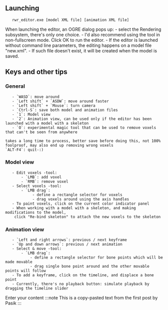 
## Launching
```
   rwr_editor.exe [model XML file] [animation XML file]
```
When launching the editor, an OGRE dialog pops up:
    - select the Rendering subsystem, there's only one choice.
    - I'd also recommend using the tool in non-fullscreen mode. Click OK to run the editor.
    - If the editor is launched without command line parameters, the editing happens on a model file "new.xml".
    - If such file doesn't exist, it will be created when the model is saved.


## Keys and other tips
   ### General
       - `WASD`: move around
       - `Left shift` + `ASDW`: move around faster
       - `Left shift` + `Mouse`: turn camera
       - `Ctrl-S`: save both model and animation files
       - `1`: Model view
       - `2`: Animation view, can be used only if the editor has been launched with a model with a skeleton
       - `O`: experimental magic tool that can be used to remove voxels that can't be seen from anywhere

    takes a long time to process, better save before doing this, not 100% foolproof, may also end up removing wrong voxels
    `ALT-F4`: quit-:)

   ### Model view
       - Edit voxels -tool:
           - `LMB`: add voxel
           - `RMB`: remove voxel
       - Select voxels -tool:
           - `LMB drag`:
                - define a rectangle selector for voxels
                - drag voxels around using the axis handles
       - To paint voxels, click on the current color indicator panel
       - When working with a model with a skeleton, and making modifications to the model,
        click "Re-bind skeleton" to attach the new voxels to the skeleton
   ### Animation view
       - `Left and right arrows`: previous / next keyframe
       - `Up and down arrows`: previous / next animation
       - Select & move -tool:
           - `LMB drag`:
               - define a rectangle selector for bone points which will be made movable
               - drag single bone point around and the other movable points will follow
       - To add a keyframe, click on the timeline, and displace a bone point
       - Currently, there's no playback button: simulate playback by dragging the timeline slider
Enter your content
:::note
This is a copy-pasted text from the first post by Pasik
:::

